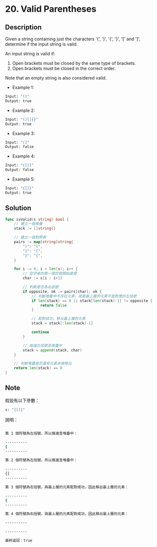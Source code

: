 # 20. Valid Parentheses

## Description

Given a string containing just the characters '(', ')', '{', '}', '[' and ']', determine if the input string is valid.

An input string is valid if:

1. Open brackets must be closed by the same type of brackets.
2. Open brackets must be closed in the correct order.

Note that an empty string is also considered valid.

- Example 1:

```BASH
Input: "()"
Output: true
```

- Example 2:

```BASH
Input: "()[]{}"
Output: true
```

- Example 3:

```BASH
Input: "(]"
Output: false
```

- Example 4:

```BASH
Input: "([)]"
Output: false
```

- Example 5:

```BASH
Input: "{[]}"
Output: true
```

## Solution

```GO
func isValid(s string) bool {
	// 建立一個堆疊
	stack := []string{}

	// 建立一個對照表
	pairs := map[string]string{
		")": "(",
		"]": "[",
		"}": "{",
	}

	for i := 0; i < len(s); i++ {
		// 從字串的第一個符號開始處理
		char := s[i : i+1]

		// 判斷是否為右括號
		if opposite, ok := pairs[char]; ok {
			// 判斷堆疊中不存在元素，或者最上層的元素不是對應的左括號
			if len(stack) == 0 || stack[len(stack)-1] != opposite {
				return false
			}

			// 配對成功，移出最上層的元素
			stack = stack[:len(stack)-1]

			continue
		}

		// 推進左括號至堆疊中
		stack = append(stack, char)
	}

	// 判斷堆疊是否還有元素未被移出
	return len(stack) == 0
}
```

## Note

假設有以下參數：

```BASH
s: "{[]}"
```

說明：

```BASH

第 1 個符號為左括號，所以推進至堆疊中：

----------
{
----------

第 2 個符號為左括號，所以推進至堆疊中：

----------
{[
----------

第 3 個符號為右括號，與最上層的元素配對成功，因此移出最上層的元素：

----------
{
----------

第 4 個符號為右括號，與最上層的元素配對成功，因此移出最上層的元素：

----------

----------

最終返回：true
```
